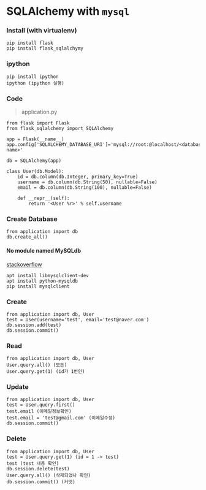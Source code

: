 # SQLAlchemy with `mysql`

### Install (with virtualenv)
~~~
pip install flask
pip install flask_sqlalchymy
~~~


### ipython 
~~~
pip install ipython
ipython (ipython 실행)
~~~

### Code
> application.py
~~~
from flask import Flask
from flask_sqlalchemy import SQLAlchemy

app = Flask(__name__)
app.config['SQLALCHEMY_DATABASE_URI']='mysql://root:@localhost/<database name>'

db = SQLAlchemy(app)

class User(db.Model):
    id = db.column(db.Integer, primary_key=True)
    username = db.column(db.String(50), nullable=False)
    email = db.column(db.String(100), nullable=False)
    
    def __repr__(self):
        return '<User %r>' % self.username
~~~

### Create Database
~~~
from application import db
db.create_all()
~~~

#### No module named MySQLdb
[stackoverflow](https://stackoverflow.com/questions/454854/no-module-named-mysqldb)
~~~
apt install libmysqlclient-dev
apt install python-mysqldb
pip install mysqlclient
~~~

### Create
~~~
from application import db, User
test = User(username='test', email='test@naver.com')
db.session.add(test)
db.session.commit()
~~~

### Read
~~~
from application import db, User
User.query.all() (모든)
User.query.get(1) (id가 1번인)
~~~

### Update
~~~
from application import db, User
test = User.query.first()
test.email (이메일정보확인)
test.email = 'test@gmail.com' (이메일수정)
db.session.commit()
~~~

### Delete
~~~
from application import db, User
test = User.query.get(1) (id = 1 -> test)
test (test 내용 확인)
db.session.delete(test)
User.query.all() (삭제되었나 확인)
db.session.commit() (커밋)
~~~

###
~~~
~~~
